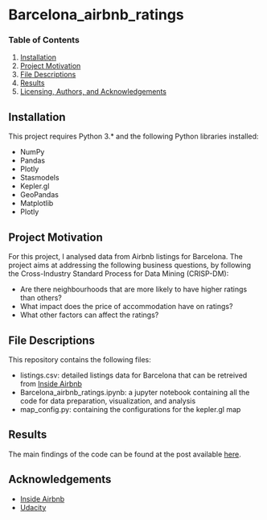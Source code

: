 # Barcelona_airbnb_ratings

### Table of Contents

1. [Installation](#installation)
2. [Project Motivation](#motivation)
3. [File Descriptions](#files)
4. [Results](#results)
5. [Licensing, Authors, and Acknowledgements](#licensing)

## Installation <a name="installation"></a>

This project requires Python 3.* and the following Python libraries installed:

* NumPy
* Pandas
* Plotly
* Stasmodels
* Kepler.gl
* GeoPandas
* Matplotlib
* Plotly


## Project Motivation<a name="motivation"></a>

For this project, I analysed data from Airbnb listings for Barcelona. The project aims at addressing the following business questions, by following the Cross-Industry Standard Process for Data Mining (CRISP-DM):

* Are there neighbourhoods that are more likely to have higher ratings than others?
* What impact does the price of accommodation have on ratings?
* What other factors can affect the ratings?




## File Descriptions <a name="files"></a>

This repository contains the following files:
* listings.csv: detailed listings data for Barcelona that can be retreived from [Inside Airbnb](http://insideairbnb.com/)
* Barcelona_airbnb_ratings.ipynb: a jupyter notebook containing all the code for data preparation, visualization, and analysis
* map_config.py: containing the configurations for the kepler.gl map


## Results<a name="results"></a>

The main findings of the code can be found at the post available [here]().

## Acknowledgements<a name="licensing"></a>

* [Inside Airbnb](http://insideairbnb.com/)
* [Udacity](https://www.udacity.com/)
